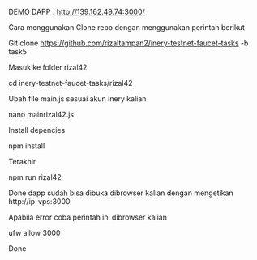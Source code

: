 DEMO DAPP : http://139.162.49.74:3000/

Cara menggunakan
Clone repo dengan menggunakan perintah berikut

Git clone https://github.com/rizaltampan2/inery-testnet-faucet-tasks -b task5

Masuk ke folder rizal42

cd inery-testnet-faucet-tasks/rizal42

Ubah file main.js sesuai akun inery kalian

nano mainrizal42.js

Install depencies 

npm install

Terakhir

npm run rizal42


Done dapp sudah bisa dibuka dibrowser kalian dengan mengetikan 
http://ip-vps:3000

Apabila error coba perintah ini dibrowser kalian

ufw allow 3000

Done
